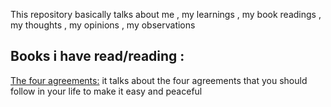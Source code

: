 This repository basically talks about me , my learnings , my book readings , my thoughts , my opinions , my observations

## Books i have read/reading :

[The four agreements:](https://github.com/saiaddagiri/my-mind-vault/blob/main/The%20Four%20Agreements.md) it talks about the four agreements that you should follow in your life to make it easy and peaceful
